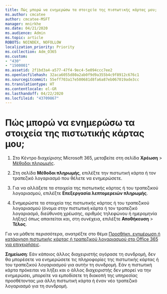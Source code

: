 ```yaml
---
title: Πώς μπορώ να ενημερώσω τα στοιχεία της πιστωτικής κάρτας μου;
ms.author: cmcatee
author: cmcatee-MSFT
manager: mnirkhe
ms.date: 04/21/2020
ms.audience: Admin
ms.topic: article
ROBOTS: NOINDEX, NOFOLLOW
localization_priority: Priority
ms.collection: Adm_O365
ms.custom:
- "430"
- "1500001"
ms.assetid: 2f1bd3a4-a577-47f4-9ec4-5e094ccc7ee2
ms.openlocfilehash: 32aca6055d80a2ab0f9d9a355b4c9f8912c676c1
ms.sourcegitcommit: 55eff703a17e500681d8fa6a87eb067019ade3cc
ms.translationtype: HT
ms.contentlocale: el-GR
ms.lasthandoff: 04/22/2020
ms.locfileid: "43709867"
---
```

# <a name="how-do-i-update-my-credit-card-information"></a>Πώς μπορώ να ενημερώσω τα στοιχεία της πιστωτικής κάρτας μου;

1. Στο Κέντρο διαχείρισης Microsoft 365, μεταβείτε στη σελίδα **Χρέωση** \> [Μέθοδοι πληρωμής](https://go.microsoft.com/fwlink/p/?linkid=842054).

2. Στη σελίδα **Μέθοδοι πληρωμής**, επιλέξτε την πιστωτική κάρτα ή τον τραπεζικό λογαριασμό που θέλετε να ενημερώσετε.

3. Για να αλλάξετε τα στοιχεία της πιστωτικής κάρτας ή του τραπεζικού λογαριασμού, επιλέξτε **Επεξεργασία λεπτομερειών πληρωμής**.

4. Ενημερώστε τα στοιχεία της πιστωτικής κάρτας ή του τραπεζικού λογαριασμού (όνομα στην πιστωτική κάρτα ή τον τραπεζικό λογαριασμό, διεύθυνση χρέωσης, αριθμός τηλεφώνου ή ημερομηνία λήξης) όπως απαιτείται και, στη συνέχεια, επιλέξτε **Αποθήκευση** > **Τέλος**.

Για να μάθετε περισσότερα, ανατρέξτε στο θέμα [Προσθήκη, ενημέρωση ή κατάργηση πιστωτικής κάρτας ή τραπεζικού λογαριασμού στο Office 365 για επιχειρήσεις](https://docs.microsoft.com/office365/admin/subscriptions-and-billing/add-update-or-remove-credit-card-or-bank-account).

**Σημείωση**: Εάν κάποιος άλλος διαχειριστής αγόρασε τη συνδρομή, δεν θα μπορέσετε να ενημερώσετε τις πληροφορίες της πιστωτικής κάρτας ή του τραπεζικού λογαριασμού για αυτήν τη συνδρομή. Εάν η πιστωτική κάρτα πρόκειται να λήξει και ο άλλος διαχειριστής δεν μπορεί να την ενημερώσει, μπορείτε να εμποδίσετε τη διακοπή της υπηρεσίας προσθέτοντας μια άλλη πιστωτική κάρτα ή έναν νέο τραπεζικό λογαριασμό για τη συνδρομή.
